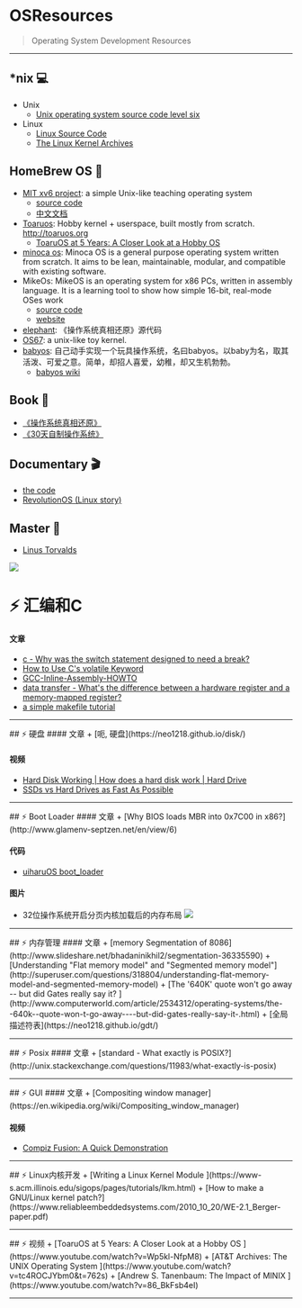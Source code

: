 # OSResources

> Operating System Development Resources

<hr>

## *nix  💻
+ Unix
    - [Unix operating system source code level six](http://v6.cuzuco.com/)
+ Linux
    - [Linux Source Code](https://github.com/torvalds/linux)
    - [The Linux Kernel Archives](https://www.kernel.org/)

## HomeBrew OS 🍺
+ [MIT xv6 project](https://pdos.csail.mit.edu/6.828/2012/xv6.html): a simple Unix-like teaching operating system
    - [source code](https://github.com/mit-pdos/xv6-public)
    - [中文文档](https://github.com/ranxian/xv6-chinese)
+ [Toaruos](https://github.com/klange/toaruos): Hobby kernel + userspace, built mostly from scratch. http://toaruos.org
    - [ToaruOS at 5 Years: A Closer Look at a Hobby OS](https://www.youtube.com/watch?v=Wp5kl-NfpM8)
+ [minoca os](https://github.com/minoca/os): Minoca OS is a general purpose
  operating system written from scratch. It aims to be lean, maintainable,
modular, and compatible with existing software.
+ MikeOs: MikeOS is an operating system for x86 PCs, written in assembly language. It is a learning tool to show how simple 16-bit, real-mode OSes work
    - [source code](https://github.com/mig-hub/mikeOS)
    - [website](http://mikeos.sourceforge.net)
+ [elephant](https://github.com/elephantos/elephant): 《操作系统真相还原》源代码
+ [OS67](https://github.com/LastAvenger/OS67): a unix-like toy kernel.
+ [babyos](https://github.com/guzhoudiaoke/babyos): 自己动手实现一个玩具操作系统，名曰babyos。以baby为名，取其活泼、可爱之意。简单，却招人喜爱，幼稚，却又生机勃勃。
    + [babyos wiki](https://github.com/guzhoudiaoke/babyos/wiki)

## Book 📖
+ [《操作系统真相还原》](www.epubit.com.cn/article/465)
+ [《30天自制操作系统》](https://book.douban.com/subject/11530329/)

## Documentary 🎬
+ [the code](https://www.youtube.com/watch?v=XMm0HsmOTFI)
+ [RevolutionOS (Linux story)](https://www.youtube.com/watch?v=iBVgcjhYV2A)

## Master 👼

+ [Linus Torvalds](https://github.com/torvalds)

![](http://betanews.com/wp-content/uploads/2016/04/penguingun-600x600.jpg)

# ⚡️ 汇编和C <br/>

#### 文章
+ [c - Why was the switch statement designed to need a break?](http://stackoverflow.com/questions/252489/why-was-the-switch-statement-designed-to-need-a-break)
+ [How to Use C's volatile Keyword](http://www.barrgroup.com/Embedded-Systems/How-To/C-Volatile-Keyword)
+ [GCC-Inline-Assembly-HOWTO](http://www.ibiblio.org/gferg/ldp/GCC-Inline-Assembly-HOWTO.html#s1)
+ [data transfer - What's the difference between a hardware register and a memory-mapped register?](http://superuser.com/questions/695475/whats-the-difference-between-a-hardware-register-and-a-memory-mapped-register)
+ [a simple makefile tutorial](http://www.cs.colby.edu/maxwell/courses/tutorials/maketutor/)

<hr/>
## ⚡️ 硬盘
#### 文章
+ [呃, 硬盘](https://neo1218.github.io/disk/)

#### 视频
+ [Hard Disk Working | How does a hard disk work | Hard Drive](https://www.youtube.com/watch?v=4iaxOUYalJU)
+ [SSDs vs Hard Drives as Fast As Possible](https://www.youtube.com/watch?v=YQEjGKYXjw8)

<hr/>
## ⚡️ Boot Loader
#### 文章
+ [Why BIOS loads MBR into 0x7C00 in x86?](http://www.glamenv-septzen.net/en/view/6)

#### 代码
+ [uiharuOS boot_loader](https://github.com/UiharuOS/uiharu/tree/master/boot_loader)

#### 图片
+ 32位操作系统开启分页内核加载后的内存布局
![](https://cloud.githubusercontent.com/assets/10671733/20513472/00ac3f46-b0c1-11e6-96c8-a3302e6e6c83.png)

<hr/>
## ⚡️ 内存管理
#### 文章
+ [memory Segmentation of 8086](http://www.slideshare.net/bhadaninikhil2/segmentation-36335590)
+ [Understanding "Flat memory model" and "Segmented memory model"](http://superuser.com/questions/318804/understanding-flat-memory-model-and-segmented-memory-model)
+ [The '640K' quote won't go away -- but did Gates really say it? ](http://www.computerworld.com/article/2534312/operating-systems/the--640k--quote-won-t-go-away----but-did-gates-really-say-it-.html)
+ [全局描述符表](https://neo1218.github.io/gdt/)

<hr/>
## ⚡️ Posix
#### 文章
+ [standard - What exactly is POSIX?](http://unix.stackexchange.com/questions/11983/what-exactly-is-posix)

<hr/>
## ⚡️ GUI
#### 文章
+ [Compositing window manager](https://en.wikipedia.org/wiki/Compositing_window_manager)

#### 视频
+ [Compiz Fusion: A Quick Demonstration
](https://www.youtube.com/watch?v=E4Fbk52Mk1w)

<hr/>
## ⚡️ Linux内核开发
+ [Writing a Linux Kernel Module
](https://www-s.acm.illinois.edu/sigops/pages/tutorials/lkm.html)
+ [How to make a GNU/Linux kernel patch?](https://www.reliableembeddedsystems.com/2010_10_20/WE-2.1_Berger-paper.pdf)

<hr/>
## ⚡️ 视频
+ [ToaruOS at 5 Years: A Closer Look at a Hobby OS
](https://www.youtube.com/watch?v=Wp5kl-NfpM8)
+ [AT&T Archives: The UNIX Operating System
](https://www.youtube.com/watch?v=tc4ROCJYbm0&t=762s)
+ [Andrew S. Tanenbaum: The Impact of MINIX
](https://www.youtube.com/watch?v=86_BkFsb4eI)

<hr/>

